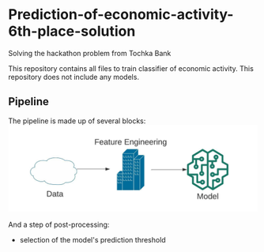 # Prediction-of-economic-activity-6th-place-solution
Solving the hackathon problem from Tochka Bank

This repository contains all files to train classifier of economic activity. This repository does not include any models.

## Pipeline

The pipeline is made up of several blocks:
![[blocks](https://github.com/RadmirZ/Prediction-of-economic-activity-6th-place-solution/blob/main/catboost%20pipeline.jpeg)](https://github.com/RadmirZ/Prediction-of-economic-activity-6th-place-solution/blob/main/pipe_scheme.jpeg)

And a step of post-processing:
* selection of the model's prediction threshold


